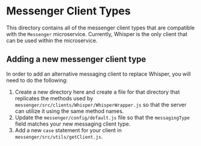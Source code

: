 # Messenger Client Types

This directory contains all of the messenger client types that are compatible with the `Messenger` microservice. Currently, Whisper is the only client that can be used within the microservice. 

## Adding a new messenger client type
In order to add an alternative messaging client to replace Whisper, you will need to do the following:

1. Create a new directory here and create a file for that directory that replicates the methods used by `messenger/src/clients/Whisper/WhisperWrapper.js` so that the server can utilize it using the same method names.
2. Update the `messenger/config/default.js` file so that the `messagingType` field matches your new messaging client type.
3. Add a new `case` statement for your client in `messenger/src/utils/getClient.js`.
